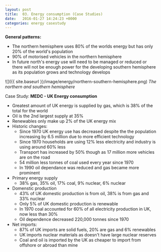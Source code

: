 ```yaml
---
layout: post
title:  03. Energy consumption (Case Studies)
date:   2016-01-27 14:24:23 +0000
categories: energy casestudy
---
```


**General patterns:**

* The northern hemisphere uses 80% of the worlds energy but has only 20% of the world's population
* 90% of motorised vehicles in the northern hemisphere
* In future north's energy use will need to be managed or reduced or there will not be enough power for the developing southern hemisphere as its population grows and technology develops

![]({{ site.baseurl }}/image/energy/northern-southern-hemisphere.png)
*The northern and southern hemisphere*


<div class="know know-info">
<i class="fa fa-book" aria-hidden="true"></i>Case Study:<b>
MEDC - UK Energy consumption
</b></div>

* Greatest amount of UK energy is supplied by gas, which is 38% of the total for the world
* Oil is the 2nd largest supply at 35%
* Renewables only make up 2% of the UK energy mix
* Historic changes:
	* Since 1970 UK energy use has decreased despite the the population increasing by 6.5 million due to more efficient technology
	* Since 1970 households are using 12% less electricity and industry is using around 60% less
	* Transport has increased by 50% though as 17 million more vehicles are on the road
	* 54 million less tonnes of coal used every year since 1970
	* In 1990 oil dependance was reduced and gas became more prominent 
* Primary energy supply
	* 38% gas, 35% oil, 17% coal, 9% nuclear, 6% nuclear 
* Domenstic production
	* 43% of UK domestic production is from oil, 38% is from gas and 33% nuclear
	* Only 5% of UK domestic production is renewable
	* In 1970 coal accounted for 60% of all electricity production in UK, now less than 30%
	* Oil dependence decreased 220,000 tonnes since 1970
* Net imports:
	* 87% of UK imports are solid fuels, 20% are gas and 6% renewables
	* UK imports nuclear materials as doesn't have large nuclear reserves
	* Coal and oil is imported by the UK as cheaper to import from offshore or abroad than mine
